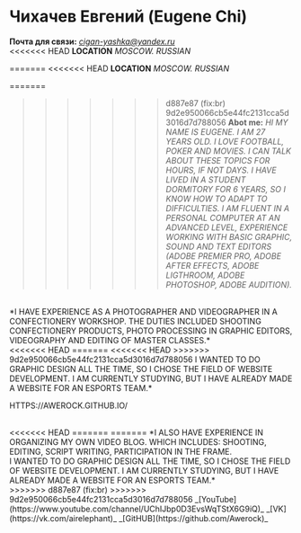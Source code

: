 # Чихачев Евгений (Eugene Chi)
**Почта для связи:** *cigan-yashka@yandex.ru* <br>
<<<<<<< HEAD
**LOCATION**
*MOSCOW. RUSSIAN*

=======
<<<<<<< HEAD
**LOCATION**
*MOSCOW. RUSSIAN*

=======
>>>>>>> d887e87 (fix:br)
>>>>>>> 9d2e950066cb5e44fc2131cca5d3016d7d788056
**Abot me:**
*HI MY NAME IS EUGENE. I AM 27 YEARS OLD. I LOVE FOOTBALL, POKER AND MOVIES. I CAN TALK ABOUT THESE TOPICS FOR HOURS, IF NOT DAYS. I HAVE LIVED IN A STUDENT DORMITORY FOR 6 YEARS, SO I KNOW HOW TO ADAPT TO DIFFICULTIES. I AM FLUENT IN A PERSONAL COMPUTER AT AN ADVANCED LEVEL, EXPERIENCE WORKING WITH BASIC GRAPHIC, SOUND AND TEXT EDITORS (ADOBE PREMIER PRO, ADOBE AFTER EFFECTS, ADOBE LIGTHROOM, ADOBE PHOTOSHOP, ADOBE AUDITION).*
<br>
*I HAVE EXPERIENCE AS A PHOTOGRAPHER AND VIDEOGRAPHER IN A CONFECTIONERY WORKSHOP. THE DUTIES INCLUDED SHOOTING CONFECTIONERY PRODUCTS, PHOTO PROCESSING IN GRAPHIC EDITORS, VIDEOGRAPHY AND EDITING OF MASTER CLASSES.*
<br>
<<<<<<< HEAD
=======
<<<<<<< HEAD
>>>>>>> 9d2e950066cb5e44fc2131cca5d3016d7d788056
I WANTED TO DO GRAPHIC DESIGN ALL THE TIME, SO I CHOSE THE FIELD OF WEBSITE DEVELOPMENT. I AM CURRENTLY STUDYING, BUT I HAVE ALREADY MADE A WEBSITE FOR AN ESPORTS TEAM.*
<br>

HTTPS://AWEROCK.GITHUB.IO/

<br>
<<<<<<< HEAD
=======
=======
*I ALSO HAVE EXPERIENCE IN ORGANIZING MY OWN VIDEO BLOG. WHICH INCLUDES: SHOOTING, EDITING, SCRIPT WRITING, PARTICIPATION IN THE FRAME.
<br>
I WANTED TO DO GRAPHIC DESIGN ALL THE TIME, SO I CHOSE THE FIELD OF WEBSITE DEVELOPMENT. I AM CURRENTLY STUDYING, BUT I HAVE ALREADY MADE A WEBSITE FOR AN ESPORTS TEAM.*
<br>
>>>>>>> d887e87 (fix:br)
>>>>>>> 9d2e950066cb5e44fc2131cca5d3016d7d788056
_[YouTube](https://www.youtube.com/channel/UChIJbp0D3EvsWqTStX6G9iQ)_
_[VK](https://vk.com/airelephant)_
_[GitHUB](https://github.com/Awerock)_
